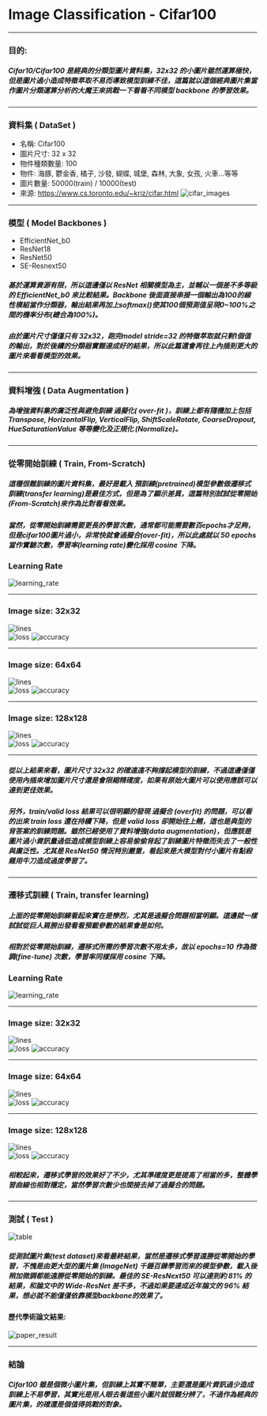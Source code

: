 # Image Classification - Cifar100
***
### 目的:
##### Cifar10/Cifar100 是經典的分類型圖片資料集，32x32 的小圖片雖然運算極快，但是圖片過小造成特徵萃取不易而導致模型訓練不佳，這篇就以這個經典圖片集當作圖片分類運算分析的大魔王來挑戰一下看看不同模型 backbone 的學習效果。
***
### 資料集 ( DataSet )
* 名稱: Cifar100
* 圖片尺寸: 32 x 32
* 物件種類數量: 100
* 物件: 海豚, 鬱金香, 橘子, 沙發, 蝴蝶, 城堡, 森林, 大象, 女孩, 火車…等等
* 圖片數量: 50000(train) / 10000(test)
* 來源: https://www.cs.toronto.edu/~kriz/cifar.html
![cifar_images](./images/cifar100_images.png)
***
### 模型 ( Model Backbones )
* EfficientNet_b0
* ResNet18
* ResNet50
* SE-Resnext50
##### 基於運算資源有限，所以這邊僅以 ResNet 相關模型為主，並輔以一個差不多等級的 EfficientNet_b0 來比較結果。Backbone 後面直接串接一個輸出為100的線性模組當作分類器，輸出結果再加上softmax()使其100個預測值呈現0~100%之間的機率分布(總合為100%)。  
##### 由於圖片尺寸僅僅只有 32x32，跑完model stride=32 的特徵萃取就只剩1個值的輸出，對於後續的分類器實難達成好的結果，所以此篇還會再往上內插到更大的圖片來看看模型的效果。
***
### 資料增強 ( Data Augmentation )
##### 為增強資料集的廣泛性與避免訓練 過擬化( over-fit )，訓練上都有隨機加上包括 Transpose, HorizontalFlip, VerticalFlip, ShiftScaleRotate, CoarseDropout, HueSaturationValue 等等變化及正規化 (Normalize)。
***
### 從零開始訓練 ( Train, From-Scratch)
##### 這種很難訓練的圖片資料集，最好是載入 預訓練(pretrained)模型參數做遷移式訓練(transfer learning)是最佳方式，但是為了顯示差異，這篇特別試試從零開始(From-Scratch)來作為比對看看效果。  
##### 當然，從零開始訓練需要更長的學習次數，通常都可能需要數百epochs才足夠，但是cifar100圖片過小，非常快就會過擬合(over-fit)，所以此處就以 50 epochs 當作實驗次數，學習率(learning rate)變化採用 cosine 下降。
### Learning Rate
![learning_rate](./images/lr_fs.png)  
***
### Image size: 32x32
![lines](./images/lines_img32_fs.png)  
![loss](./images/loss_img32_fs.png)
![accuracy](./images/accuracy_img32_fs.png)
***
### Image size: 64x64
![lines](./images/lines_img64_fs.png)  
![loss](./images/loss_img64_fs.png)
![accuracy](./images/accuracy_img64_fs.png)
***
### Image size: 128x128
![lines](./images/lines_img128_fs.png)  
![loss](./images/loss_img128_fs.png)
![accuracy](./images/accuracy_img128_fs.png)
***
##### 從以上結果來看，圖片尺寸 32x32 的確遠遠不夠撐起模型的訓練，不過這邊僅僅使用內插來增加圖片尺寸還是會限縮精確度，如果有原始大圖片可以使用應該可以達到更佳效果。  
##### 另外，train/valid loss 結果可以很明顯的發現 過擬合 (overfit) 的問題，可以看的出來 train loss 還在持續下降，但是 valid loss 卻開始往上翹，這也是典型的背答案的訓練問題。雖然已經使用了資料增強(data augmentation)，但應該是圖片過小資訊量過低造成模型訓練上容易偷偷背起了訓練圖片特徵而失去了一般性與廣泛性。尤其是 ResNet50 情況特別嚴重，看起來是大模型對付小圖片有點殺雞用牛刀造成過度學習了。
***
### 遷移式訓練 ( Train, transfer learning)
##### 上面的從零開始訓練看起來實在是慘烈，尤其是過擬合問題相當明顯。這邊就一樣試試從巨人肩膀出發看看預載參數的結果會是如何。  
##### 相對於從零開始訓練，遷移式所需的學習次數不用太多，故以 epochs=10 作為微調(fine-tune) 次數，學習率同樣採用 cosine 下降。
### Learning Rate
![learning_rate](./images/lr_pt.png)
***
### Image size: 32x32
![lines](./images/lines_img32_pt.png)  
![loss](./images/loss_img32_pt.png)
![accuracy](./images/accuracy_img32_pt.png)
***
### Image size: 64x64
![lines](./images/lines_img64_pt.png)  
![loss](./images/loss_img64_pt.png)
![accuracy](./images/accuracy_img64_pt.png)
***
### Image size: 128x128
![lines](./images/lines_img128_pt.png)  
![loss](./images/loss_img128_pt.png)
![accuracy](./images/accuracy_img128_pt.png)
##### 相較起來，遷移式學習的效果好了不少，尤其準確度更是提高了相當的多，整體學習曲線也相對穩定，當然學習次數少也間接去掉了過擬合的問題。
***
### 測試 ( Test )
![table](./images/table.png)  
##### 從測試圖片集(test dataset)來看最終結果，當然是遷移式學習遠勝從零開始的學習，不愧是由更大型的圖片集 (ImageNet) 千錘百鍊學習而來的模型參數，載入後稍加微調都能遠勝從零開始的訓練。最佳的 SE-ResNext50 可以達到約 81% 的結果，和論文中的 Wide-ResNet 差不多，不過如果要達成近年論文的 96% 結果，想必就不能僅僅依靠模型backbone的效果了。
#### 歷代學術論文結果:
![paper_result](./images/paper_result.png)  
***
### 結論
##### Cifar100 雖是個微小圖片集，但訓練上其實不簡單，主要還是圖片資訊過少造成訓練上不易學習，其實光是用人眼去看這些小圖片就很難分辨了，不過作為經典的圖片集，的確還是個值得挑戰的對象。
